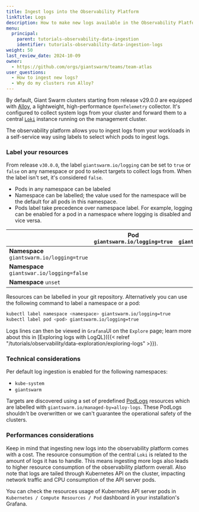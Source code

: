 ```yaml
---
title: Ingest logs into the Observability Platform
linkTitle: Logs
description: How to make new logs available in the Observability Platform in self-service.
menu:
  principal:
    parent: tutorials-observability-data-ingestion
    identifier: tutorials-observability-data-ingestion-logs
weight: 50
last_review_date: 2024-10-09
owner:
  - https://github.com/orgs/giantswarm/teams/team-atlas
user_questions:
  - How to ingest new logs?
  - Why do my clusters run Alloy?
---
```


By default, Giant Swarm clusters starting from release v29.0.0 are equipped with [Alloy](https://grafana.com/docs/alloy), a lightweight, high-performance `OpenTelemetry` collector. It's configured to collect system logs from your cluster and forward them to a central [`Loki`](https://grafana.com/docs/loki) instance running on the management cluster.

The observability platform allows you to ingest logs from your workloads in a self-service way using labels to select which pods to ingest logs.

### Label your resources

From release `v30.0.0`, the label `giantswarm.io/logging` can be set to `true` or `false` on any namespace or pod to select targets to collect logs from. When the label isn't set, it's considered `false`.

- Pods in any namespace can be labeled
- Namespace can be labelled; the value used for the namespace will be the default for all pods in this namespace.
- Pods label take precedence over namespace label. For example, logging can be enabled for a pod in a namespace where logging is disabled and vice versa.

||Pod `giantswarm.io/logging=true`|Pod `giantswarm.io/logging=false`|Pod `unset`
|-|------------------------------|--------------------------------|--------------------------
**Namespace** `giantswarm.io/logging=true`|<i class="fas fa-check"></i>|<i class="fas fa-times"></i>|<i class="fas fa-check"></i>
**Namespace** `giantswar.io/logging=false`|<i class="fas fa-check"></i>|<i class="fas fa-times"></i>|<i class="fas fa-times"></i>
**Namespace** `unset`|<i class="fas fa-check"></i>|<i class="fas fa-times"></i>|<i class="fas fa-times"></i>

Resources can be labelled in your git repository. Alternatively you can use the following command to label a namespace or a pod:

```bash
kubectl label namespace <namespace> giantswarm.io/logging=true
kubectl label pod <pod> giantswarm.io/logging=true
```

Logs lines can then be viewed in `Grafana`UI on the `Explore` page; learn more about this in [Exploring logs with LogQL]({{< relref "/tutorials/observability/data-exploration/exploring-logs" >}}).

### Technical considerations

Per default log ingestion is enabled for the following namespaces:

- `kube-system`
- `giantswarm`

Targets are discovered using a set of predefined [PodLogs](https://grafana.com/docs/alloy/latest/reference/components/loki/loki.source.podlogs/) resources which are labelled with `giantswarm.io/managed-by=alloy-logs`. These PodLogs shouldn't be overwritten or we can't guarantee the operational safety of the clusters.

### Performances considerations

Keep in mind that ingesting new logs into the observability platform comes with a cost. The resource consumption of the central `Loki` is related to the amount of logs it has to handle. This means ingesting more logs also leads to higher resource consumption of the observability platform overall. Also note that logs are tailed through Kubernetes API on the cluster, impacting network traffic and CPU consumption of the API server pods.

You can check the resources usage of Kubernetes API server pods in `Kubernetes / Compute Resources / Pod` dashboard in your installation's Grafana.
